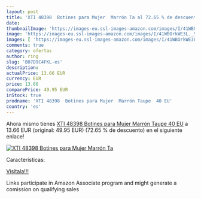 ```yaml
---
layout: post
title: 'XTI 48398  Botines para Mujer  Marrón Ta al 72.65 % de descuento'
date: 
thumbnailImage: 'https://images-eu.ssl-images-amazon.com/images/I/41WBOrkWE3L._SL200_.jpg'
image: 'https://images-eu.ssl-images-amazon.com/images/I/41WBOrkWE3L._SL200_.jpg'
images: [ 'https://images-eu.ssl-images-amazon.com/images/I/41WBOrkWE3L._SL200_.jpg' ]
comments: true
category: ofertas
author: ring
slug: 'B07D9C4FKL-es'
description:
actualPrice: 13.66 EUR
currency: EUR
price: 13.66
comparePrice: 49.95 EUR
inStock: true
prodname: 'XTI 48398  Botines para Mujer  Marrón Taupe  40 EU'
country: 'es'
---
```


Ahora mismo tienes [XTI 48398  Botines para Mujer  Marrón Taupe  40 EU](https://www.amazon.es/dp/B07D9C4FKL/?tag=tolees-21) a 13.66 EUR (original: 49.95 EUR) (72.65 %  de descuento) en el siguiente enlace!

[![XTI 48398  Botines para Mujer  Marrón Ta](https://images-eu.ssl-images-amazon.com/images/I/41WBOrkWE3L._SL200_.jpg)](https://www.amazon.es/dp/B07D9C4FKL/?tag=tolees-21)

Características:


[Visítala!!!](https://www.amazon.es/dp/B07D9C4FKL/?tag=tolees-21)

Links participate in Amazon Associate program and might generate a comission on qualifying sales
